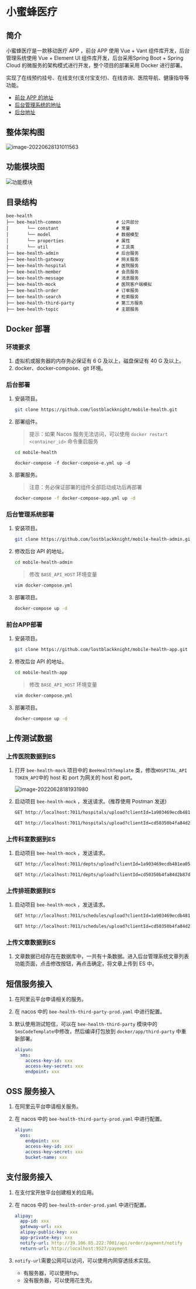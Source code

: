 # 小蜜蜂医疗

## 简介

小蜜蜂医疗是一款移动医疗 APP ，前台 APP 使用 Vue + Vant 组件库开发，后台管理系统使用 Vue + Element UI 组件库开发，后台采用Spring Boot + Spring Cloud 的微服务的架构模式进行开发，整个项目的部署采用 Docker 进行部署。

实现了在线预约挂号、在线支付(支付宝支付)、在线咨询、医院导航、健康指导等功能。

- [前台 APP 的地址](https://github.com/lostblackknight/mobile-health-app)
- [后台管理系统的地址](https://github.com/lostblackknight/mobile-health-admin)
- [后台地址](https://github.com/lostblackknight/mobile-health)

## 整体架构图

![image-20220628131011563](https://s2.loli.net/2022/06/28/UOhBw7a3I2yZCJY.png)

## 功能模块图

![功能模块](https://s2.loli.net/2022/06/28/5nMSLwgJHy9z2UT.png)

## 目录结构

```shell
bee-health   
├── bee-health-common                     # 公共部分
│       └── constant                      # 常量
│       └── model                         # 数据模型
│       └── properties                    # 属性
│       └── util                          # 工具类
├── bee-health-admin                      # 后台服务
├── bee-health-gateway                    # 网关服务
├── bee-health-hospital                   # 医院服务
├── bee-health-member                     # 会员服务
├── bee-health-message                    # 消息服务
├── bee-health-mock                       # 医院客户端模拟
├── bee-health-order                      # 订单服务
├── bee-health-search                     # 检索服务
├── bee-health-third-party                # 第三方服务
├── bee-health-topic                      # 主题服务
```

## Docker 部署

### 环境要求

1. 虚拟机或服务器的内存务必保证有 6 G 及以上，磁盘保证有 40 G 及以上。
2. docker、docker-compose、git 环境。

### 后台部署

1. 安装项目。

   ```bash
   git clone https://github.com/lostblackknight/mobile-health.git
   ```

2. 部署组件。

   > 提示：如果 Nacos 服务无法访问，可以使用 `docker restart <container_id>` 命令重启服务

   ```bash
   cd mobile-health
   ```

   ```shell
   docker-compose -f docker-compose-e.yml up -d
   ```

3. 部署服务。

   > 注意：务必保证部署的组件全部启动成功后再部署

   ```bash
   docker-compose -f docker-compose-app.yml up -d
   ```

### 后台管理系统部署

1. 安装项目。

   ```bash
   git clone https://github.com/lostblackknight/mobile-health-admin.git
   ```

2. 修改后台 API 的地址。

   ```bash
   cd mobile-health-admin
   ```

   >  修改 `BASE_API_HOST` 环境变量

   ```bash
   vim docker-compose.yml
   ```

3. 部署项目。

   ```bash
   docker-compose up -d
   ```

### 前台APP部署

1. 安装项目。

   ```bash
   git clone https://github.com/lostblackknight/mobile-health-app.git
   ```

2. 修改后台 API 的地址。

   ```bash
   cd mobile-health-app
   ```

   > 修改 `BASE_API_HOST` 环境变量

   ```bash
   vim docker-compose.yml
   ```

3. 部署项目。

   ```bash
   docker-compose up -d
   ```

## 上传测试数据

### 上传医院数据到ES

1. 打开 `bee-health-mock` 项目中的 `BeeHealthTemplate` 类，修改`HOSPITAL_API` `TOKEN_API`中的 host 和 port 为网关的 host 和 port。

   ![image-20220628181931980](https://s2.loli.net/2022/06/28/CqF6MiU2cvTwzOf.png)

2. 启动项目 `bee-health-mock` ，发送请求。(推荐使用 Postman 发送)

   ```tex
   GET http://localhost:7011/hospitals/upload?clientId=1a903469ecdb481ea05651be04312ad0&secret=d6b382c1-2524-49d5-b1dc-2c01790bbbd8&hospitalName=北京天使儿童医院
   
   GET http://localhost:7011/hospitals/upload?clientId=cd50350b4fa84d2b87d5cb6f4342b7b2&secret=a07ada8f-4f82-4af1-aafc-7d7948198a9e&hospitalName=太原肤康中医皮肤病医院
   ```

### 上传科室数据到ES

1. 启动项目 `bee-health-mock` ，发送请求。

   ```tex
   GET http://localhost:7011/depts/upload?clientId=1a903469ecdb481ea05651be04312ad0&secret=d6b382c1-2524-49d5-b1dc-2c01790bbbd8&hospitalName=北京天使儿童医院
   
   GET http://localhost:7011/depts/upload?clientId=cd50350b4fa84d2b87d5cb6f4342b7b2&secret=a07ada8f-4f82-4af1-aafc-7d7948198a9e&hospitalName=太原肤康中医皮肤病医院
   ```

### 上传排班数据到ES

1. 启动项目 `bee-health-mock` ，发送请求。

   ```tex
   GET http://localhost:7011/schedules/upload?clientId=1a903469ecdb481ea05651be04312ad0&secret=d6b382c1-2524-49d5-b1dc-2c01790bbbd8&hospitalName=北京天使儿童医院
   
   GET http://localhost:7011/schedules/upload?clientId=cd50350b4fa84d2b87d5cb6f4342b7b2&secret=a07ada8f-4f82-4af1-aafc-7d7948198a9e&hospitalName=太原肤康中医皮肤病医院
   ```

### 上传文章数据到ES

1. 文章数据已经存在在数据库中，一共有十条数据。进入后台管理系统文章列表功能页面，点击修改按钮，再点击确定，将文章上传到 ES 中。

## 短信服务接入

1. 在阿里云平台申请相关的服务。

2. 在 nacos 中的  `bee-health-third-party-prod.yaml` 中进行配置。

3. 默认使用测试短信，可以在  `bee-health-third-party` 模块中的`SmsCodeTemplate`中修改，然后编译打包放到 `docker/app/third-party` 中重新部署。

   ```yaml
   aliyun:
     sms:
       access-key-id: xxx
       access-key-secret: xxx
       endpoint: xxx
   ```

## OSS 服务接入

1. 在阿里云平台申请相关服务。

2. 在 nacos 中的  `bee-health-third-party-prod.yaml` 中进行配置。

   ```yaml
   aliyun:
     oss:
       endpoint: xxx
       access-key-id: xxx
       access-key-secret: xxx
       bucket-name: xxx
   ```

## 支付服务接入

1. 在支付宝开放平台创建相关的应用。

2. 在 nacos 中的  `bee-health-order-prod.yaml` 中进行配置。

   ```yaml
   alipay:
     app-id: xxx
     gateway-url: xxx
     alipay-public-key: xxx
     app-private-key: xxx
     notify-url: http://39.106.85.222:7001/api/order/payment/notify
     return-url: http://localhost:9527/payment
   ```

3. `notify-url`需要公网可以访问，可以使用内网穿透技术实现。

   - 有服务器，可以使用frp。
   - 没有服务器，可以使用花生壳。